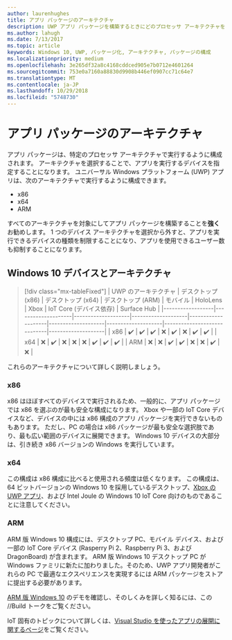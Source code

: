 ```yaml
---
author: laurenhughes
title: アプリ パッケージのアーキテクチャ
description: UWP アプリ パッケージを構築するときにどのプロセッサ アーキテクチャを使用するべきかについて説明します。
ms.author: lahugh
ms.date: 7/13/2017
ms.topic: article
keywords: Windows 10, UWP, パッケージ化, アーキテクチャ, パッケージの構成
ms.localizationpriority: medium
ms.openlocfilehash: 3e265df32a8c4168cddced905e7b0712e4601264
ms.sourcegitcommit: 753e0a7160a88830d9908b446ef0907cc71c64e7
ms.translationtype: MT
ms.contentlocale: ja-JP
ms.lasthandoff: 10/29/2018
ms.locfileid: "5748730"
---
```

# <a name="app-package-architectures"></a>アプリ パッケージのアーキテクチャ

アプリ パッケージは、特定のプロセッサ アーキテクチャで実行するように構成されます。 アーキテクチャを選択することで、アプリを実行するデバイスを指定することになります。 ユニバーサル Windows プラットフォーム (UWP) アプリは、次のアーキテクチャで実行するように構成できます。
- x86
- x64
- ARM

すべてのアーキテクチャを対象にしてアプリ パッケージを構築することを**強く**お勧めします。 1 つのデバイス アーキテクチャを選択から外すと、アプリを実行できるデバイスの種類を制限することになり、アプリを使用できるユーザー数も抑制することになります。

## <a name="windows-10-devices-and-architectures"></a>Windows 10 デバイスとアーキテクチャ

> [!div class="mx-tableFixed"]
| UWP のアーキテクチャ | デスクトップ (x86)      | デスクトップ (x64)      | デスクトップ (ARM)      | モバイル             | HoloLens           | Xbox               | IoT Core (デバイス依存) | Surface Hub        |
|------------------|--------------------|--------------------|--------------------|--------------------|--------------------|--------------------|-----------------------------|--------------------|
| x86              | :heavy_check_mark: | :heavy_check_mark: | :heavy_check_mark: | :x:                | :heavy_check_mark: | :x:                | :heavy_check_mark:          | :heavy_check_mark: |
| x64              | :x:                | :heavy_check_mark: | :x:                | :x:                | :x:                | :heavy_check_mark: | :heavy_check_mark:          | :heavy_check_mark: |
| ARM              | :x:                | :x:                | :heavy_check_mark: | :heavy_check_mark: | :x:                | :x:                | :heavy_check_mark:          | :x:                |
 

これらのアーキテクチャについて詳しく説明しましょう。 

### <a name="x86"></a>x86
x86 はほぼすべてのデバイスで実行されるため、一般的に、アプリ パッケージでは x86 を選ぶのが最も安全な構成になります。 Xbox や一部の IoT Core デバイスなど、デバイスの中には x86 構成のアプリ パッケージを実行できないものもあります。 ただし、PC の場合は x86 パッケージが最も安全な選択肢であり、最も広い範囲のデバイスに展開できます。 Windows 10 デバイスの大部分は、引き続き x86 バージョンの Windows を実行しています。 

### <a name="x64"></a>x64
この構成は x86 構成に比べると使用される頻度は低くなります。 この構成は、64 ビットバージョンの Windows 10 を採用しているデスクトップ、[Xbox の UWP アプリ](https://docs.microsoft.com/windows/uwp/xbox-apps/system-resource-allocation)、および Intel Joule の Windows 10 IoT Core 向けのものであることに注意してください。

### <a name="arm"></a>ARM
ARM 版 Windows 10 構成には、デスクトップ PC、モバイル デバイス、および一部の IoT Core デバイス (Rasperry Pi 2、Raspberry Pi 3、および DragonBoard) が含まれます。 ARM 版 Windows 10 デスクトップ PC が Windows ファミリに新たに加わりました。そのため、UWP アプリ開発者がこれらの PC で最適なエクスペリエンスを実現するには ARM パッケージをストアに提出する必要があります。 

[ARM 版 Windows 10](https://channel9.msdn.com/Events/Build/2017/P4171) のデモを確認し、そのしくみを詳しく知るには、この //Build トークをご覧ください。 

IoT 固有のトピックについて詳しくは、[Visual Studio を使ったアプリの展開に関するページ](https://developer.microsoft.com/windows/iot/Docs/AppDeployment)をご覧ください。
